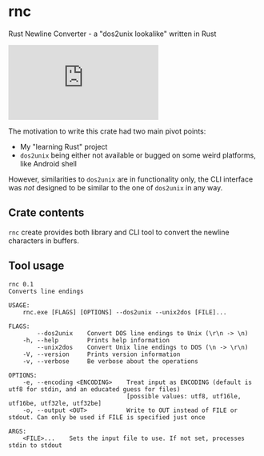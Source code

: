 # rnc
Rust Newline Converter - a "dos2unix lookalike" written in Rust

[![Build Status](https://dev.azure.com/michal0805/rnc/_apis/build/status/spitfire05.rnc?branchName=master)](https://dev.azure.com/michal0805/rnc/_build/latest?definitionId=1&branchName=master)

The motivation to write this crate had two main pivot points:
* My "learning Rust" project
* `dos2unix` being either not available or bugged on some weird platforms, like Android shell

However, similarities to `dos2unix` are in functionality only, the CLI interface was *not* designed to be similar to the one of `dos2unix` in any way.

## Crate contents
`rnc` create provides both library and CLI tool to convert the newline characters in buffers.

## Tool usage
```
rnc 0.1
Converts line endings

USAGE:
    rnc.exe [FLAGS] [OPTIONS] --dos2unix --unix2dos [FILE]...

FLAGS:
        --dos2unix    Convert DOS line endings to Unix (\r\n -> \n)
    -h, --help        Prints help information
        --unix2dos    Convert Unix line endings to DOS (\n -> \r\n)
    -V, --version     Prints version information
    -v, --verbose     Be verbose about the operations

OPTIONS:
    -e, --encoding <ENCODING>    Treat input as ENCODING (default is utf8 for stdin, and an educated guess for files)
                                 [possible values: utf8, utf16le, utf16be, utf32le, utf32be]
    -o, --output <OUT>           Write to OUT instead of FILE or stdout. Can only be used if FILE is specified just once

ARGS:
    <FILE>...    Sets the input file to use. If not set, processes stdin to stdout
```
